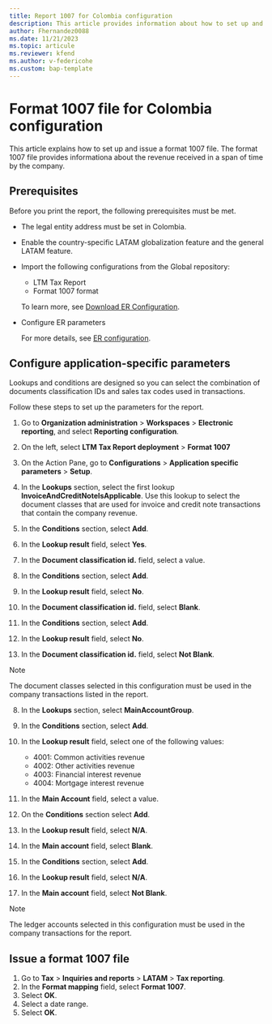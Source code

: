```yaml
---
title: Report 1007 for Colombia configuration
description: This article provides information about how to set up and issue Format 1007 file for Colombia.  
author: Fhernandez0088 
ms.date: 11/21/2023 
ms.topic: articule
ms.reviewer: kfend
ms.author: v-federicohe
ms.custom: bap-template
---
```


# Format 1007 file for Colombia configuration

This article explains how to set up and issue a format 1007 file. The format 1007 file provides informationa about the revenue received in a span of time by the company.

## Prerequisites

Before you print the report, the following prerequisites must be met.

- The legal entity address must be set in Colombia.
- Enable the country-specific LATAM globalization feature and the general LATAM feature.
- Import the following configurations from the Global repository: 

  - LTM Tax Report
  - Format 1007 format

   To learn more, see [Download ER Configuration](../../../fin-ops-core/dev-itpro/analytics/er-download-configurations-global-repo.md).

- Configure ER parameters

  For more details, see [ER configuration](../../../fin-ops-core/dev-itpro/analytics/electronic-reporting-er-configure-parameters.md).

## Configure application-specific parameters

Lookups and conditions are designed so you can select the combination of documents classification IDs and sales tax codes used in transactions.

Follow these steps to set up the parameters for the report. 

1. Go to **Organization administration** \> **Workspaces** \> **Electronic reporting**, and select **Reporting configuration**.
2. On the left, select **LTM Tax Report deployment** \> **Format 1007**
3. On the Action Pane, go to **Configurations** \> **Application specific parameters** \> **Setup**.
4. In the **Lookups** section, select the first lookup **InvoiceAndCreditNoteIsApplicable**. Use this lookup to select the document classes that are used for invoice and credit note transactions that contain the company revenue.
5. In the **Conditions** section, select **Add**.

  1. In the **Lookup result** field, select **Yes**.
  2. In the **Document classification id.** field, select a value.

6. In the **Conditions** section, select **Add**.

  1. In the **Lookup result** field, select **No**.
  2. In the **Document classification id.** field, select **Blank**.

7. In the **Conditions** section, select **Add**.

  1. In the **Lookup result** field, select **No**.
  2. In the **Document classification id.** field, select **Not Blank**.

  > [!NOTE]
  > The document classes selected in this configuration must be used in the company transactions listed in the report.

8. In the **Lookups** section, select **MainAccountGroup**.
9. In the **Conditions** section, select **Add**.

  1. In the **Lookup result** field, select one of the following values:

     - 4001: Common activities revenue
     - 4002: Other activities revenue
     - 4003: Financial interest revenue
     - 4004: Mortgage interest revenue

  2. In the **Main Account** field, select a value. 

10. On the **Conditions** section select **Add**.

  1. In the **Lookup result** field, select **N/A**.
  2. In the **Main account** field, select **Blank**.

11. In the **Conditions** section, select **Add**.

  1. In the **Lookup result** field, select **N/A**.
  2. In the **Main account** field, select **Not Blank**.

  > [!NOTE]
  > The ledger accounts selected in this configuration must be used in the company transactions for the report.

## Issue a format 1007 file

1. Go to **Tax** \> **Inquiries and reports** \> **LATAM** \> **Tax reporting**.
2. In the **Format mapping** field, select **Format 1007**.
3. Select **OK**.
4. Select a date range.
6. Select **OK**.
